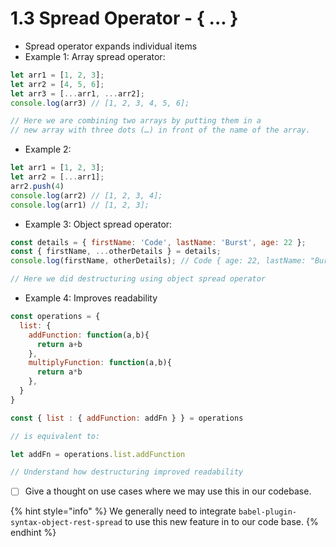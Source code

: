 # 1.3 Spread Operator - { ... }

* Spread operator expands individual items
* Example 1: Array spread operator:

```javascript
let arr1 = [1, 2, 3];
let arr2 = [4, 5, 6];
let arr3 = [...arr1, ...arr2];
console.log(arr3) // [1, 2, 3, 4, 5, 6];

// Here we are combining two arrays by putting them in a 
// new array with three dots (…) in front of the name of the array.
```

* Example 2:

```javascript
let arr1 = [1, 2, 3];
let arr2 = [...arr1];
arr2.push(4)
console.log(arr2) // [1, 2, 3, 4];
console.log(arr1) // [1, 2, 3];
```

* Example 3: Object spread operator:

```javascript
const details = { firstName: 'Code', lastName: 'Burst', age: 22 };
const { firstName, ...otherDetails } = details;
console.log(firstName, otherDetails); // Code { age: 22, lastName: "Burst" }

// Here we did destructuring using object spread operator
```

* Example 4: Improves readability

```javascript
const operations = {
  list: {
    addFunction: function(a,b){
      return a+b
    },
    multiplyFunction: function(a,b){
      return a*b
    },    
  }
}

const { list : { addFunction: addFn } } = operations

// is equivalent to:

let addFn = operations.list.addFunction

// Understand how destructuring improved readability
```

* [ ] Give a thought on use cases where we may use this in our codebase.

{% hint style="info" %}
We generally need to integrate `babel-plugin-syntax-object-rest-spread` to use this new feature in to our code base.
{% endhint %}


